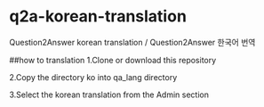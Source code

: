 # q2a-korean-translation
Question2Answer korean  translation / Question2Answer 한국어 번역

##how to translation
1.Clone or download this repository

2.Copy the directory ko into qa_lang directory

3.Select the korean translation from the Admin section
